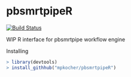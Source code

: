 # pbsmrtpipeR

[![Build Status](https://travis-ci.org/mpkocher/pbsmrtpipeR.svg?branch=master)](https://travis-ci.org/mpkocher/pbsmrtpipeR)

WIP R interface for pbsmrtpipe workflow engine

Installing

```r
> library(devtools)
> install_githhub("mpkocher/pbsmrtpipeR")
```